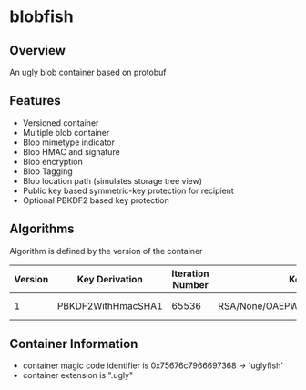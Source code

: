# blobfish

## Overview
An ugly blob container based on protobuf

## Features
- Versioned container
- Multiple blob container
- Blob mimetype indicator
- Blob HMAC and signature
- Blob encryption
- Blob Tagging
- Blob location path (simulates storage tree view)
- Public key based symmetric-key protection for recipient
- Optional PBKDF2 based key protection

## Algorithms
Algorithm is defined by the version of the container

| Version | Key Derivation     | Iteration Number | Key Protection                        | Encryption               | Signing         | HMAC       | Hash   | 
|---------|--------------------|------------------|---------------------------------------|--------------------------|-----------------|------------|--------|
| 1       | PBKDF2WithHmacSHA1 | 65536            | RSA/None/OAEPWithSHA256AndMGF1Padding | AES-128/CBC/PKCS5Padding | SHA256withECDSA | HmacSHA256 | SHA256 |

## Container Information
- container magic code identifier is 0x75676c7966697368 -> 'uglyfish'
- container extension is ".ugly" 